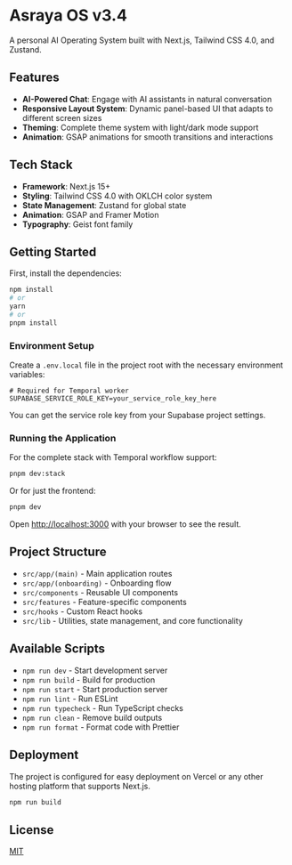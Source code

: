# Asraya OS v3.4

A personal AI Operating System built with Next.js, Tailwind CSS 4.0, and Zustand.

## Features

- **AI-Powered Chat**: Engage with AI assistants in natural conversation
- **Responsive Layout System**: Dynamic panel-based UI that adapts to different screen sizes
- **Theming**: Complete theme system with light/dark mode support
- **Animation**: GSAP animations for smooth transitions and interactions

## Tech Stack

- **Framework**: Next.js 15+
- **Styling**: Tailwind CSS 4.0 with OKLCH color system
- **State Management**: Zustand for global state
- **Animation**: GSAP and Framer Motion
- **Typography**: Geist font family

## Getting Started

First, install the dependencies:

```bash
npm install
# or
yarn
# or
pnpm install
```

### Environment Setup

Create a `.env.local` file in the project root with the necessary environment variables:

```
# Required for Temporal worker
SUPABASE_SERVICE_ROLE_KEY=your_service_role_key_here
```

You can get the service role key from your Supabase project settings.

### Running the Application

For the complete stack with Temporal workflow support:

```bash
pnpm dev:stack
```

Or for just the frontend:

```bash
pnpm dev
```

Open [http://localhost:3000](http://localhost:3000) with your browser to see the result.

## Project Structure

- `src/app/(main)` - Main application routes
- `src/app/(onboarding)` - Onboarding flow
- `src/components` - Reusable UI components
- `src/features` - Feature-specific components
- `src/hooks` - Custom React hooks
- `src/lib` - Utilities, state management, and core functionality

## Available Scripts

- `npm run dev` - Start development server
- `npm run build` - Build for production
- `npm run start` - Start production server
- `npm run lint` - Run ESLint
- `npm run typecheck` - Run TypeScript checks
- `npm run clean` - Remove build outputs
- `npm run format` - Format code with Prettier

## Deployment

The project is configured for easy deployment on Vercel or any other hosting platform that supports Next.js.

```bash
npm run build
```

## License

[MIT](LICENSE)